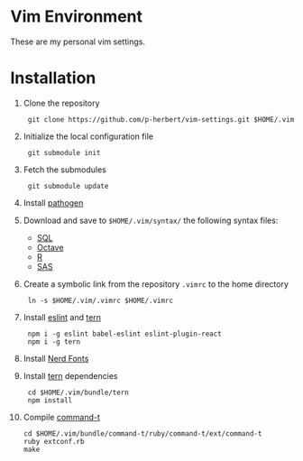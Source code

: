 # Vim Environment

These are my personal vim settings.

# Installation

1. Clone the repository

        git clone https://github.com/p-herbert/vim-settings.git $HOME/.vim

2. Initialize the local configuration file

        git submodule init

3. Fetch the submodules

        git submodule update

4. Install [pathogen]
5. Download and save to `$HOME/.vim/syntax/` the following syntax files:
    - [SQL]
    - [Octave]
    - [R]
    - [SAS]
6. Create a symbolic link from the repository `.vimrc` to the home directory

        ln -s $HOME/.vim/.vimrc $HOME/.vimrc

7. Install [eslint] and [tern]

        npm i -g eslint babel-eslint eslint-plugin-react
        npm i -g tern

8. Install [Nerd Fonts]

9. Install [tern] dependencies

        cd $HOME/.vim/bundle/tern
        npm install

10. Compile [command-t]

		cd $HOME/.vim/bundle/command-t/ruby/command-t/ext/command-t
		ruby extconf.rb
		make

[pathogen]: https://github.com/tpope/vim-pathogen
[SQL]: http://www.vim.org/scripts/script.php?script_id=3702
[Octave]: http://www.vim.org/scripts/script.php?script_id=3600
[R]: http://www.vim.org/scripts/script.php?script_id=2984
[SAS]: http://www.vim.org/scripts/script.php?script_id=3522
[eslint]: https://eslint.org
[Nerd Fonts]: https://github.com/ryanoasis/nerd-fonts
[tern]: https://ternjs.net
[command-t]: https://github.com/wincent/command-t
